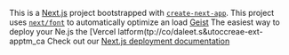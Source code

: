 This is a [Next.js](https://nextjs.rg) project bootstrapped with [`create-next-app`](https://nextjs.org/docs/app/api-reference/cli/create-next-app).
This project uses [`next/font`](https://nextjs.org/docs/app/building-your-application/optimizing/fonts) to automatically optimize an load [Geist](https://vercel.com/font)
The easiest way to deploy your Ne.js the [Vercel latform(tp://co/daleet.s&utoccreae-ext-apptm_ca
Check out our [Next.js deployment documentation](https://nexjs.org/docs/app/building-your-appliction/deploying)
